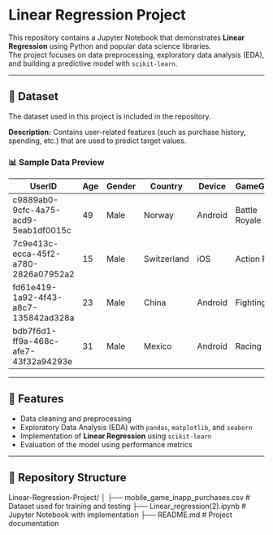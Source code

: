 
# Linear Regression Project

This repository contains a Jupyter Notebook that demonstrates **Linear Regression** using Python and popular data science libraries.  
The project focuses on data preprocessing, exploratory data analysis (EDA), and building a predictive model with `scikit-learn`.

---

## 📂 Dataset
The dataset used in this project is included in the repository.  
 
**Description:** Contains user-related features (such as purchase history, spending, etc.) that are used to predict target values.  

### 📊 Sample Data Preview
| UserID                               | Age | Gender | Country     | Device  | GameGenre     | SessionCount | AverageSessionLength | SpendingSegment | InAppPurchaseAmount | FirstPurchaseDaysAfterInstall | PaymentMethod | LastPurchaseDate |
| ------------------------------------ | --- | ------ | ----------- | ------- | ------------- | ------------ | -------------------- | --------------- | ------------------- | ----------------------------- | ------------- | ---------------- |
| c9889ab0-9cfc-4a75-acd9-5eab1df0015c | 49  | Male   | Norway      | Android | Battle Royale | 9            | 12.83                | Minnow          | 11.4                | 28                            | Apple Pay     | 2025-03-19       |
| 7c9e413c-ecca-45f2-a780-2826a07952a2 | 15  | Male   | Switzerland | iOS     | Action RPG    | 11           | 19.39                | Minnow          | 6.37                | 18                            | Debit Card    | 2025-06-08       |
| fd61e419-1a92-4f43-a8c7-135842ad328a | 23  | Male   | China       | Android | Fighting      | 9            | 8.87                 | Minnow          | 15.81               | 30                            | Apple Pay     | 2025-06-02       |
| bdb7f6d1-ff9a-468c-afe7-43f32a94293e | 31  | Male   | Mexico      | Android | Racing        | 12           | 19.56                | Minnow          | 13.49               | 9                             | Debit Card    | 2025-04-01       |


---

## 📌 Features
- Data cleaning and preprocessing  
- Exploratory Data Analysis (EDA) with `pandas`, `matplotlib`, and `seaborn`  
- Implementation of **Linear Regression** using `scikit-learn`  
- Evaluation of the model using performance metrics  

---

## 📂 Repository Structure
Linear-Regression-Project/
│
├── mobile_game_inapp_purchases.csv                 # Dataset used for training and testing
├── Linear_regression(2).ipynb                      # Jupyter Notebook with implementation
├── README.md                                       # Project documentation


